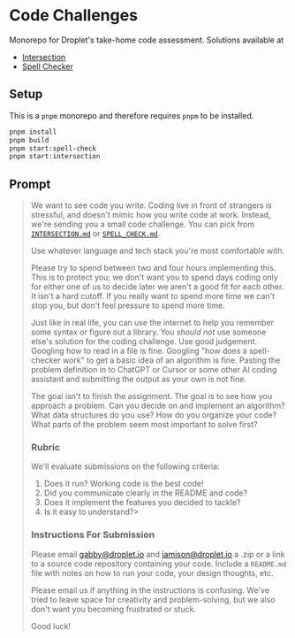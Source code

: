 # Code Challenges

Monorepo for Droplet's take-home code assessment. Solutions available at

- [Intersection](./packages/intersection/README.md)
- [Spell Checker](./packages/spell-check/README.md)

## Setup

This is a `pnpm` monorepo and therefore requires `pnpm` to be installed.

```bash
pnpm install
pnpm build
pnpm start:spell-check
pnpm start:intersection
```

## Prompt

> We want to see code you write. Coding live in front of strangers is stressful, and doesn't mimic how you write code at work.
> Instead, we're sending you a small code challenge. You can pick from [`INTERSECTION.md`](./INTERSECTION.md) or [`SPELL_CHECK.md`](./SPELL_CHECK.md).
>
> Use whatever language and tech stack you're most comfortable with.
>
> Please try to spend between two and four hours implementing this.
> This is to protect you; we don't want you to spend days coding only for either one of us to decide later we aren't a good fit for each other.
> It isn't a hard cutoff. If you really want to spend more time we can't stop you, but don't feel pressure to spend more time.
>
> Just like in real life, you can use the internet to help you remember some syntax or figure out a library.
> You _should not_ use someone else's solution for the coding challenge. Use good judgement. Googling how to read in a file is fine. Googling "how does a spell-checker work" to get a basic idea of an algorithm is fine.
> Pasting the problem definition in to ChatGPT or Cursor or some other AI coding assistant and submitting the output as your own is not fine.
>
> The goal isn't to finish the assignment. The goal is to see how you approach a problem. Can you decide on and implement an algorithm?
> What data structures do you use? How do you organize your code? What parts of the problem seem most important to solve first?
>
> ### Rubric
>
> We'll evaluate submissions on the following criteria:
>
> 1. Does it run? Working code is the best code!
> 2. Did you communicate clearly in the README and code?
> 3. Does it implement the features you decided to tackle?
> 4. Is it easy to understand?>
>
> ### Instructions For Submission
>
> Please email [gabby@droplet.io](mailto:gabby@droplet.io) and [jamison@droplet.io](mailto:jamison@droplet.io) a .zip or a link to a source code repository containing your code. Include a `README.md` file with notes on how to run your code, your design thoughts, etc.
>
> Please email us if anything in the instructions is confusing. We've tried to leave space for creativity and problem-solving, but we also don't want you becoming frustrated or stuck.
>
> Good luck!
